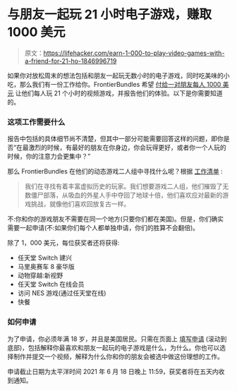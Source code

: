 # 与朋友一起玩 21 小时电子游戏，赚取 1000 美元

> 原文：<https://lifehacker.com/earn-1-000-to-play-video-games-with-a-friend-for-21-ho-1846996719>

如果你对放松周末的想法包括和朋友一起玩无数小时的电子游戏，同时吃美味的小吃，那么我们有一份工作给你。FrontierBundles 希望 [付给一对朋友每人 1000 美元](https://www.frontierbundles.com/play-video-games-with-friends-get-paid) 让他们每人玩 21 个小时的视频游戏，并报告他们的体验。以下是你需要知道的。



### 这项工作需要什么

报告中包括的具体细节尚不清楚，但其中一部分可能需要回答这样的问题，即你是否“在最激烈的时候，有最好的朋友在你身边，你会玩得更好，或者你一个人玩的时候，你的注意力会更集中？”

那么 FrontierBundles 在他们的动态游戏二人组中寻找什么呢？根据 [工作清单](https://www.frontierbundles.com/play-video-games-with-friends-get-paid) :

> 我们在寻找有着丰富虚拟历史的玩家。我们想要游戏二人组，他们摧毁了无数僵尸部落，从吸血的外星人手中夺回了地球十倍，他们喜欢应对最新的游戏挑战，就像他们喜欢回放复古一样。

不:你和你的游戏朋友不需要在同一个地方(只要你们都在美国)。但是，你们确实需要一起申请(不:如果你们每个人都单独申请，你们的胜算不会翻倍)。

除了 1，000 美元，每位获奖者还将获得:

*   任天堂 Switch 建兴
*   马里奥赛车 8 豪华版
*   动物穿越:新视野
*   任天堂 Switch 在线会员
*   访问 NES 游戏(通过任天堂在线)
*   快餐

### 如何申请

为了申请，你必须年满 18 岁，并且是美国居民。只需在页面上 [填写申请](https://www.frontierbundles.com/play-video-games-with-friends-get-paid) (滚动到底部)，包括解释你最喜欢和朋友一起玩的电子游戏是什么，为什么。你也可以选择制作并提交一个视频，解释为什么你和你的朋友会被选中做这份理想的工作。

申请截止日期为太平洋时间 2021 年 6 月 18 日晚上 11:59，获奖者将在五天内收到通知。